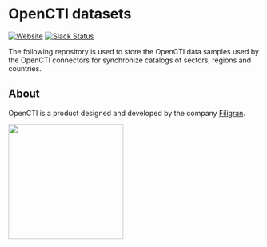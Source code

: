 # OpenCTI datasets

[![Website](https://img.shields.io/badge/website-opencti.io-blue.svg)](https://www.opencti.io)
[![Slack Status](https://img.shields.io/badge/slack-3K%2B%20members-4A154B)](https://community.filigran.io)

The following repository is used to store the OpenCTI data samples used by the OpenCTI connectors for synchronize catalogs of sectors, regions and countries.

## About

OpenCTI is a product designed and developed by the company [Filigran](https://www.filigran.io).

<a href="https://www.filigran.io" alt="Filigran"><img src="https://www.filigran.io/wp-content/uploads/2022/08/filigran_text_horizontal_dense_margin.png" width="230" /></a>
